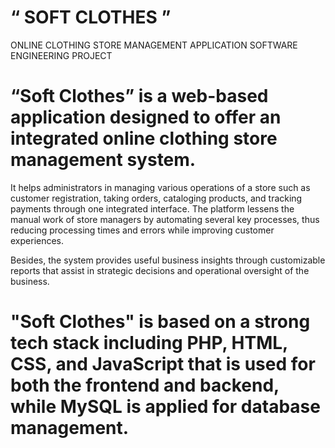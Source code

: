 # “ SOFT CLOTHES ”

ONLINE CLOTHING STORE MANAGEMENT APPLICATION
SOFTWARE ENGINEERING PROJECT


# “Soft Clothes” is a web-based application designed to offer an integrated online clothing store management system. 

It helps administrators in managing various operations of a store such as customer registration, taking orders, cataloging products, and tracking payments through one integrated interface. The platform lessens the manual work of store managers by automating several key processes, thus reducing processing times and errors while improving customer experiences. 

Besides, the system provides useful business insights through customizable reports that assist in strategic decisions and operational oversight of the business. 

# "Soft Clothes" is based on a strong tech stack including PHP, HTML, CSS, and JavaScript that is used for both the frontend and backend, while MySQL is applied for database management. 
